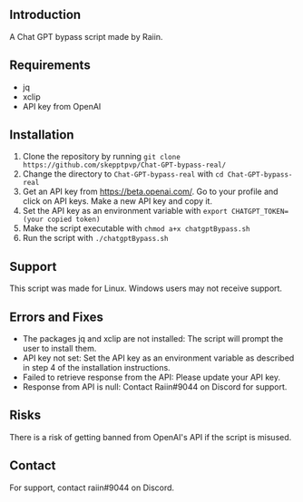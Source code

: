 

## Introduction
A Chat GPT bypass script made by Raiin.

## Requirements
- jq 
- xclip
- API key from OpenAI 

## Installation
1. Clone the repository by running `git clone https://github.com/skepptpvp/Chat-GPT-bypass-real/`
2. Change the directory to `Chat-GPT-bypass-real` with `cd Chat-GPT-bypass-real`
3. Get an API key from https://beta.openai.com/. Go to your profile and click on API keys. Make a new API key and copy it.
4. Set the API key as an environment variable with `export CHATGPT_TOKEN=(your copied token)`
5. Make the script executable with `chmod a+x chatgptBypass.sh`
6. Run the script with `./chatgptBypass.sh`

## Support
This script was made for Linux. Windows users may not receive support.

## Errors and Fixes
- The packages jq and xclip are not installed: The script will prompt the user to install them.
- API key not set: Set the API key as an environment variable as described in step 4 of the installation instructions.
- Failed to retrieve response from the API: Please update your API key.
- Response from API is null: Contact Raiin#9044 on Discord for support.

## Risks
There is a risk of getting banned from OpenAI's API if the script is misused.

## Contact
For support, contact raiin#9044 on Discord.
